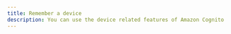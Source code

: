 ```yaml
---
title: Remember a device
description: You can use the device related features of Amazon Cognito UserPools by enabling the Devices features. Go to your Cognito UserPool, click on Devices in Left Navigation Menu and chose one of User Opt In or Always.
---
```


<inline-fragment platform="js" src="~/lib/auth/fragments/common/device_features/common.md"></inline-fragment>
<inline-fragment platform="ios" src="~/lib/auth/fragments/common/device_features/common.md"></inline-fragment>
<inline-fragment platform="android" src="~/lib/auth/fragments/common/device_features/common.md"></inline-fragment>
